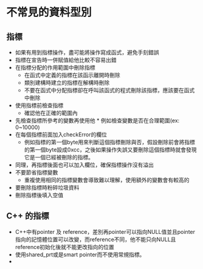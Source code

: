 # 不常見的資料型別
## 指標
* 如果有用到指標操作，盡可能將操作寫成函式，避免手刻錯誤
* 指標在宣告時一併賦值給他比較不容易出錯
* 在指標分配的作用範圍中刪除指標
	* 在函式中定義的指標在該函示離開時刪除
	* 類別建構時建立的指標在解構時刪除
	* 不要在函式中分配指標卻在呼叫該函式的程式刪除該指標，應該要在函式中刪除
* 使用指標前檢查指標
	* 確認他在正確的範圍內
* 先檢查指標所參考的變數再使用他
		* 例如檢查變數是否在合理範圍(ex: 0~10000)
* 在每個指標前面加入checkError的欄位
	* 例如指標的第一個byte用來判斷這個指標刪除與否，假設刪除前會將指標的第一個byte設成0xcc，之後如果操作失誤又要刪除這個指標時就會發現它是一個已經被刪除的指標。
* 同理，再指標後面也可以加入欄位，確保指標操作沒有溢出
* 不要節省指標變數
	* 重複使用相同的指標變數會導致難以理解，使用額外的變數會有較高的
* 要刪除指標時粉碎垃圾資料
* 刪除指標後填入空值
## C++ 的指標
* C++中有pointer 及 reference，差別再pointer可以指向NULL值並且pointer指向的記憶體位置可以改變，而reference不同，他不能只向NULL且reference初始化後就不能更改指向的位置
* 使用shared_prt或是smart pointer而不使用常規指標。
* 
<!--stackedit_data:
eyJoaXN0b3J5IjpbLTEyMDM3OTE2MTMsLTIwMTIyMzc5MiwxOD
UyOTgzMTkwLDEzMjQyNDQ2NzIsMTM2ODE1ODE1OCwxODQyODUz
NDIzXX0=
-->
